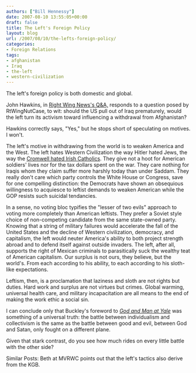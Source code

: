 ```yaml
---
authors: ["Bill Hennessy"]
date: 2007-08-10 13:55:05+00:00
draft: false
title: The Left's Foreign Policy
layout: blog
url: /2007/08/10/the-lefts-foreign-policy/
categories:
- Foreign Relations
tags:
- afghanistan
- Iraq
- the-left
- western-civilization
---
```


The left's foreign policy is both domestic and global.

John Hawkins, in [Right Wing News's Q&A,](https://www.rightwingnews.com/mt331/2007/08/qa_friday_71_will_the_left_tre.php) responds to a question posed by RtWingNutCase, to wit:  should the US pull out of Iraq prematurely, would the left turn its activism toward influencing a withdrawal from Afghanistan?

Hawkins correctly says, "Yes," but he stops short of speculating on motives.  I won't.

The left's motive in withdrawing from the world is to weaken America and the West.  The left hates Western Civilization the way Hitler hated Jews, the way the [Cromwell hated Irish Catholics](https://en.wikipedia.org/wiki/Penal_Laws_(Ireland)).  They give not a hoot for American soldiers' lives nor for the tax dollars spent on the war.  They care nothing for Iraqis whom they claim suffer more harshly today than under Saddam.  They really don't care which party controls the White House or Congress, save for one compelling distinction:  the Democrats have shown an obsequious willingness to acquiesce to leftist demands to weaken American while the GOP resists such suicidal tendancies.

In a sense, no voting bloc typifies the "lesser of two evils" approach to voting more completely  than American leftists.  They prefer a Soviet style choice of non-competing candidate from the same state-owned party. Knowing that a string of military failures would accelerate the fall of the United States and the decline of Western civilization, democracy, and capitalism, the left would neuter America's ability to both project strength abroad and to defend itself against outside invaders.  The left, after all, supports the right of Mexican criminals to parasitically suck the wealthy teat of American capitalism.  Our surplus is not ours, they believe, but the world's.  From each according to his ability, to each according to his sloth-like expectations.

Leftism, then, is a proclamation that laziness and sloth are not rights but duties.  Hard work and surplus are not virtues but crimes.  Global warming, universal health care, and military incapacitation are all means to the end of making the work ethic a social sin.

I can conclude only that Buckley's foreword to [_God and Man at Yale_](https://www.conservativebookservice.com/products/BookPage.asp?prod_cd=c5986p#continue) was something of a universal truth:  the battle between individualism and collectivism is the same as the battle between good and evil, between God and Satan, only fought on a different plane.

Given that stark contrast, do you see how much rides on every little battle with the other side?

Similar Posts:
Beth at MVRWC points out that the left's tactics also derive from the KGB.  
